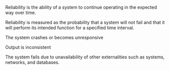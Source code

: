 Reliability is the ability of a system to continue operating in the expected way over time.

Reliability is measured as the probability that a system will not fail and that it will perform its intended function for a specified time interval.

The system crashes or becomes unresponsive

Output is inconsistent

The system fails due to unavailability of other externalities such as systems, networks, and databases.
